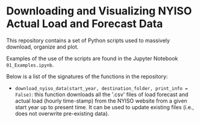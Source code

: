 Downloading and Visualizing NYISO Actual Load and Forecast Data
===============================================================

This repository contains a set of Python scripts used to massively download, organize and plot. 

Examples of the use of the scripts are found in the Jupyter Notebook `01_Examples.ipynb`.

Below is a list of the signatures of the functions in the repository:

- `download_nyiso_data(start_year, destination_folder, print_info = False)`: this function downloads all the '.csv' files of load forecast and actual load (hourly time-stamp) from the NYISO website from a given start year up to present time. It can be used to update existing files (i.e., does not overwrite pre-existing data).